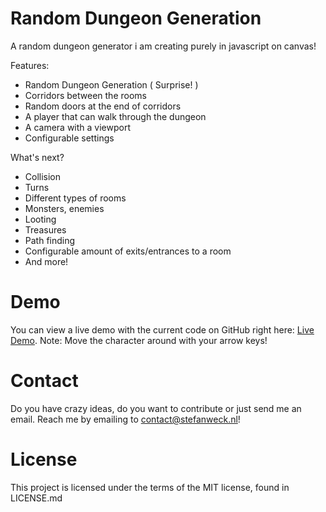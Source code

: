 <h1>Random Dungeon Generation</h1>

A random dungeon generator i am creating purely in javascript on canvas! 

Features:
- Random Dungeon Generation ( Surprise! )
- Corridors between the rooms
- Random doors at the end of corridors
- A player that can walk through the dungeon
- A camera with a viewport
- Configurable settings

What's next?

- Collision
- Turns
- Different types of rooms
- Monsters, enemies
- Looting
- Treasures
- Path finding
- Configurable amount of exits/entrances to a room
- And more!

<h1>Demo</h1>

You can view a live demo with the current code 
on GitHub right here: [Live Demo](http://htmlpreview.github.io/?https://github.com/stefanweck/dungeongeneration/blob/master/index.html).
Note: Move the character around with your arrow keys!
 
<h1>Contact</h1>

Do you have crazy ideas, do you want to contribute or just send 
me an email. Reach me by emailing to contact@stefanweck.nl!

<h1>License</h1>
This project is licensed under the terms of the MIT license, 
found in LICENSE.md
